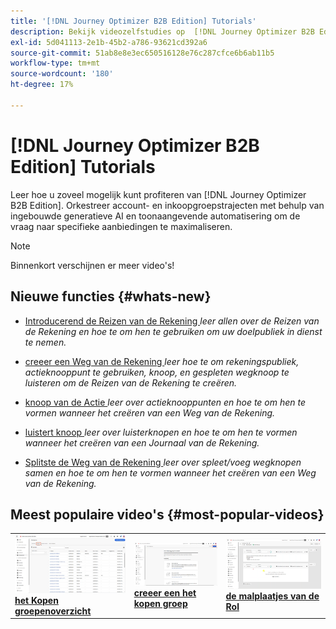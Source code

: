 ```yaml
---
title: '[!DNL Journey Optimizer B2B Edition] Tutorials'
description: Bekijk videozelfstudies op  [!DNL Journey Optimizer B2B Edition]. Verbeter uw begrip van hoe te om rekening te organiseren en groepsreizen en meer te kopen.
exl-id: 5d041113-2e1b-45b2-a786-93621cd392a6
source-git-commit: 51ab8e8e3ec650516128e76c287cfce6b6ab11b5
workflow-type: tm+mt
source-wordcount: '180'
ht-degree: 17%

---
```


# [!DNL Journey Optimizer B2B Edition] Tutorials

Leer hoe u zoveel mogelijk kunt profiteren van [!DNL Journey Optimizer B2B Edition]. Orkestreer account- en inkoopgroepstrajecten met behulp van ingebouwde generatieve AI en toonaangevende automatisering om de vraag naar specifieke aanbiedingen te maximaliseren.

>[!NOTE]
>
>Binnenkort verschijnen er meer video&#39;s!

## Nieuwe functies {#whats-new}

* [ Introducerend de Reizen van de Rekening ](/help/account-journeys/introducing-account-journeys.md)
  _leer allen over de Reizen van de Rekening en hoe te om hen te gebruiken om uw doelpubliek in dienst te nemen._

* [ creeer een Weg van de Rekening ](/help/account-journeys/create-an-account-journey.md)
  _leer hoe te om rekeningspubliek, actieknooppunt te gebruiken, knoop, en gespleten wegknoop te luisteren om de Reizen van de Rekening te creëren._

* [ knoop van de Actie ](/help/account-journeys/action-node.md)
  _leer over actieknooppunten en hoe te om hen te vormen wanneer het creëren van een Weg van de Rekening._

* [ luistert knoop ](/help/account-journeys/listen-node.md)
  _leer over luisterknopen en hoe te om hen te vormen wanneer het creëren van een Journaal van de Rekening._

* [ Splitste de Weg van de Rekening ](/help/account-journeys/split-account-journey.md)
  _leer over spleet/voeg wegknopen samen en hoe te om hen te vormen wanneer het creëren van een Weg van de Rekening._

## Meest populaire video&#39;s {#most-popular-videos}

<table>
<tr>
<td>
<a href="/help/buying-groups/buying-groups-overview.md"><img alt="miniatuurafbeelding voor de video &apos;Overzicht van kopersgroepen&apos;" src="assets/buying-groups-overview.png"></a>
<div><a href="/help/buying-groups/buying-groups-overview.md"><strong> het Kopen groepenoverzicht </strong></a></div>
</td>
<td>
<a href="/help/buying-groups/create-a-buying-group.md"><img alt="miniatuurafbeelding voor de video &apos;Een inkoopgroep maken&apos;" src="assets/create-a-buying-group.png"></a>
<div><a href="/help/buying-groups/create-a-buying-group.md"><strong> creeer een het kopen groep </strong></a></div>
</td>
<td>
<a href="/help/buying-groups/role-templates.md"><img alt="miniatuurafbeelding voor de video Rolsjablonen" src="assets/role-templates.png" /></a>
<div><a href="/help/buying-groups/role-templates.md"><strong> de malplaatjes van de Rol </strong></a></div>
</td>
</tr>
</table>
